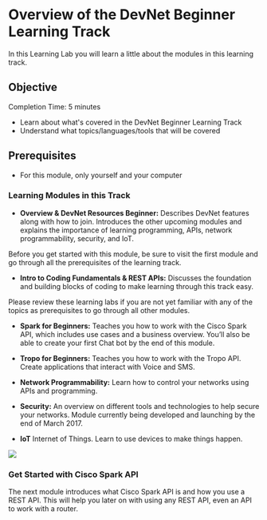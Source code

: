 # Overview of the DevNet Beginner Learning Track

In this Learning Lab you will learn a little about the modules in this learning track.


## Objective ##

Completion Time: 5 minutes

* Learn about what's covered in the DevNet Beginner Learning Track
* Understand what topics/languages/tools that will be covered


## Prerequisites
* For this module, only yourself and your computer


### Learning Modules in this Track

   * **Overview & DevNet Resources Beginner:** Describes DevNet features along with how to join.  Introduces the other upcoming modules and explains the importance of learning programming, APIs, network programmability, security, and IoT.

   Before you get started with this module, be sure to visit the first module and go through all the prerequisites of the learning track.

   * **Intro to Coding Fundamentals & REST APIs:** Discusses the foundation and building blocks of coding to make learning through this track easy.

   Please review these learning labs if you are not yet familiar with any of the topics as prerequisites to go through all other modules.


   * **Spark for Beginners:** Teaches you how to work with the Cisco Spark API, which includes use cases and a business overview. You’ll also be able to create your first Chat bot by the end of this module.

   * **Tropo for Beginners:** Teaches you how to work with the Tropo API. Create applications that interact with Voice and SMS.

   * **Network Programmability:** Learn how to control your networks using APIs and programming.

   * **Security:** An overview on different tools and technologies to help secure your networks. Module currently being developed and launching by the end of March 2017.

   * **IoT** Internet of Things. Learn to use devices to make things happen. 

![](/posts/files/devnet-beginner-overview-of-track/assets/images/track.png)

### Get Started with Cisco Spark API
The next module introduces what Cisco Spark API is and how you use a REST API. This will help you later on with using any REST API, even an API to work with a router.
